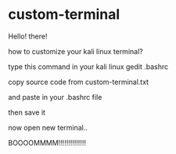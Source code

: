 # custom-terminal
Hello! there!

how to customize your kali linux terminal?

type this command in your kali linux
gedit .bashrc

copy source code from custom-terminal.txt

and paste in your .bashrc file

then save it 

now open new terminal..

BOOOOMMMM!!!!!!!!!!!!!!




